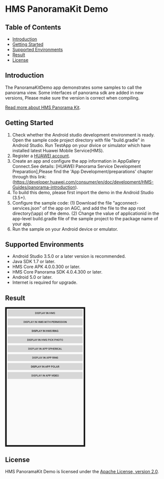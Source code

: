 # HMS PanoramaKit Demo

## Table of Contents
 * [Introduction](#introduction)
 * [Getting Started](#getting-started)
 * [Supported Environments](#supported-environments)
 * [Result](#result)
 * [License](#license)

## Introduction
The PanoramaKitDemo app demonstrates some samples to call the panorama view.
Some interfaces of panorama sdk are added in new versions, Please make sure the version is correct when compiling.

[Read more about HMS Panorama Kit](https://developer.huawei.com/consumer/cn/hms/huawei-panoramakit).

## Getting Started
   1. Check whether the Android studio development environment is ready. Open the sample code project directory with file "build.gradle" in Android Studio. Run TestApp on your divice or simulator which have installed latest Huawei Mobile Service(HMS).
   2. Register a [HUAWEI account](https://developer.huawei.com/consumer/en/).
   3. Create an app and configure the app information in AppGallery Connect.See details: [HUAWEI Panorama Service Development Preparation],Please find the 'App Development/preparations' chapter through this link:(https://developer.huawei.com/consumer/en/doc/development/HMS-Guides/panorama-introduction).
   4. To build this demo, please first import the demo in the Android Studio (3.5+).
   5. Configure the sample code:
     (1) Download the file "agconnect-services.json" of the app on AGC, and add the file to the app root directory(\app) of the demo. 
     (2) Change the value of applicationid in the app-level build.gradle file of the sample project to the package name of your app.
   6. Run the sample on your Android device or emulator.

## Supported Environments
- Android Studio 3.5.0 or a later version is recommended.
- Java SDK 1.7 or later.
- HMS Core APK 4.0.0.300 or later.
- HMS Core Panorama SDK 4.0.4.300 or later.
- Android 5.0 or later.
- Internet is required for upgrade.

## Result
   <img src="https://github.com/HMS-Core/hms-panoram-demo/blob/master/images/result.JPG" width=250 title="Panoramakit Demo" div align=center border=5>

##  License
HMS PanoramaKit Demo is licensed under the [Apache License, version 2.0](http://www.apache.org/licenses/LICENSE-2.0).
